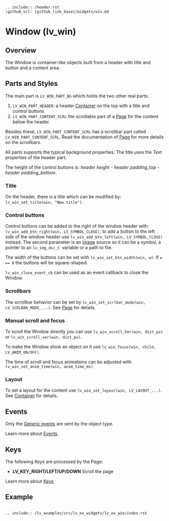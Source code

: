 ```eval_rst
.. include:: /header.rst 
:github_url: |github_link_base|/widgets/win.md
```
# Window (lv_win)

## Overview

The Window is container-like objects built from a header with title and button and a content area. 

 
## Parts and Styles
The main part is `LV_WIN_PART_BG` which holds the two other real parts:
1. `LV_WIN_PART_HEADER`: a header [Container](/widgets/cont) on the top with a title and control buttons
2. `LV_WIN_PART_CONTENT_SCRL` the scrollable part of a [Page](/widgets/page) for the content below the header. 


Besides these, `LV_WIN_PART_CONTENT_SCRL` has a scrollbar part called `LV_WIN_PART_CONTENT_SCRL`.
Read the documentation of [Page](/widgets/page) for more details on the scrollbars.

All parts supports the typical background properties. The title uses the *Text* properties of the header part.
 
The height of the control buttons is: *header height - header padding_top -  header padding_bottom*.
 

### Title
On the header, there is a title which can be modified by: `lv_win_set_title(win, "New title")`. 

### Control buttons
Control buttons can be added to the right of the window header with: `lv_win_add_btn_right(win, LV_SYMBOL_CLOSE)`, to add a button to the left side of the window header use `lv_win_add_btn_left(win, LV_SYMBOL_CLOSE)` instead.
The second parameter is an [Image](/widgets/img) source so it can be a symbol, a pointer to an `lv_img_dsc_t `variable or a path to file.

The width of the buttons can be set with `lv_win_set_btn_width(win, w)`. If `w == 0` the buttons will be square-shaped.

`lv_win_close_event_cb` can be used as an event callback to close the Window.

### Scrollbars

The scrollbar behavior can be set by `lv_win_set_scrlbar_mode(win, LV_SCRLBAR_MODE_...)`. 
See [Page](/widgets/page) for details.

### Manual scroll and focus
To scroll the Window directly you can use `lv_win_scroll_hor(win, dist_px)` or `lv_win_scroll_ver(win, dist_px)`.

To make the Window show an object on it use `lv_win_focus(win, child, LV_ANIM_ON/OFF)`.

The time of scroll and focus animations can  be adjusted with `lv_win_set_anim_time(win, anim_time_ms)`

### Layout
To set a layout for the content use `lv_win_set_layout(win, LV_LAYOUT_...)`. 
See [Container](/widgets/cont) for details.

## Events
Only the [Generic events](../overview/event.html#generic-events) are sent by the object type.

Learn more about [Events](/overview/event).

## Keys

The following *Keys* are processed by the Page:
- **LV_KEY_RIGHT/LEFT/UP/DOWN** Scroll the page

Learn more about [Keys](/overview/indev).


## Example

```eval_rst

.. include:: /lv_examples/src/lv_ex_widgets/lv_ex_win/index.rst

```

